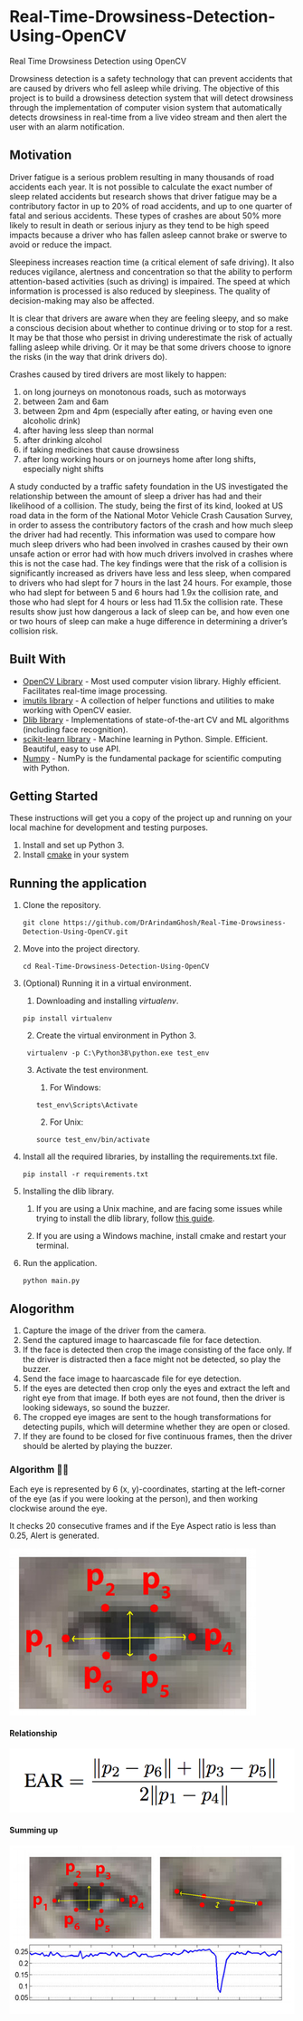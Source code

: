 # Real-Time-Drowsiness-Detection-Using-OpenCV
Real Time Drowsiness Detection using OpenCV

Drowsiness detection is a safety technology that can prevent accidents that are caused by drivers who fell asleep while driving. The objective of this project is to build a drowsiness detection system that will detect drowsiness through the implementation of computer vision system that automatically detects drowsiness in real-time from a live video stream and then alert the user with an alarm notification.


## Motivation
Driver fatigue is a serious problem resulting in many thousands of road accidents each year. It is not possible to calculate the exact number of sleep related accidents but research shows that driver fatigue may be a contributory factor in up to 20% of road accidents, and up to one quarter of fatal and serious accidents. These types of crashes are about 50% more likely to result in death or serious injury as they tend to be high speed impacts because a driver who has fallen asleep cannot brake or swerve to avoid or reduce the impact.

Sleepiness increases reaction time (a critical element of safe driving). It also reduces vigilance, alertness and concentration so that the ability to perform attention-based activities (such as driving) is impaired. The speed at which information is processed is also reduced by sleepiness. The quality of decision-making may also be affected.

It is clear that drivers are aware when they are feeling sleepy, and so make a conscious decision about whether to continue driving or to stop for a rest. It may be that those who persist in driving underestimate the risk of actually falling asleep while driving. Or it may be that some drivers choose to ignore the risks (in the way that drink drivers do).

Crashes caused by tired drivers are most likely to happen:
1. on long journeys on monotonous roads, such as motorways
2. between 2am and 6am
3. between 2pm and 4pm (especially after eating, or having even one alcoholic drink)
4. after having less sleep than normal
5. after drinking alcohol
6. if taking medicines that cause drowsiness
7. after long working hours or on journeys home after long shifts, especially night shifts

A study conducted by a traffic safety foundation in the US investigated the relationship between the amount of sleep a driver has had and their likelihood of a collision. The study, being the first of its kind, looked at US road data in the form of the National Motor Vehicle Crash Causation Survey, in order to assess the contributory factors of the crash and how much sleep the driver had had recently. This information was used to compare how much sleep drivers who had been involved in crashes caused by their own unsafe action or error had with how much drivers involved in crashes where this is not the case had. The key findings were that the risk of a collision is significantly increased as drivers have less and less sleep, when compared to drivers who had slept for 7 hours in the last 24 hours. For example, those who had slept for between 5 and 6 hours had 1.9x the collision rate, and those who had slept for 4 hours or less had 11.5x the collision rate. These results show just how dangerous a lack of sleep can be, and how even one or two hours of sleep can make a huge difference in determining a driver’s collision risk.

## Built With

* [OpenCV Library](https://opencv.org/) - Most used computer vision library. Highly efficient. Facilitates real-time image processing.
* [imutils library](https://github.com/jrosebr1/imutils) -  A collection of helper functions and utilities to make working with OpenCV easier.
* [Dlib library](http://dlib.net/) - Implementations of state-of-the-art CV and ML algorithms (including face recognition).
* [scikit-learn library](https://scikit-learn.org/stable/) - Machine learning in Python. Simple. Efficient. Beautiful, easy to use API.
* [Numpy](http://www.numpy.org/) - NumPy is the fundamental package for scientific computing with Python. 


## Getting Started

These instructions will get you a copy of the project up and running on your local machine for development and testing purposes.

1. Install and set up Python 3.
1. Install [cmake](https://github.com/Kitware/CMake/releases/download/v3.13.3/cmake-3.13.3-win64-x64.zip) in your system

## Running the application

1. Clone the repository. 

    ```
    git clone https://github.com/DrArindamGhosh/Real-Time-Drowsiness-Detection-Using-OpenCV.git
    ```
    
1. Move into the project directory. 

    ```
    cd Real-Time-Drowsiness-Detection-Using-OpenCV
    ```
 
1. (Optional) Running it in a virtual environment. 

   1. Downloading and installing _virtualenv_. 
   ```
   pip install virtualenv
   ```
   
   2. Create the virtual environment in Python 3.
   
   ```
    virtualenv -p C:\Python38\python.exe test_env
   ```    
   
   3. Activate the test environment.     
   
        1. For Windows:
        ```
        test_env\Scripts\Activate
        ```        
        
        2. For Unix:
        ```
        source test_env/bin/activate
        ```    

1. Install all the required libraries, by installing the requirements.txt file.

    ```
    pip install -r requirements.txt
    ```
    
1. Installing the dlib library.
     
    1. If you are using a Unix machine, and are facing some issues while trying to install the dlib library, follow [this guide](https://gist.github.com/ageitgey/629d75c1baac34dfa5ca2a1928a7aeaf).  
    
    1. If you are using a Windows machine, install cmake and restart your terminal. 
    
1. Run the application.

    ```
    python main.py
    ```

## Alogorithm

1. Capture the image of the driver from the camera.
2. Send the captured image to haarcascade file for face detection.
3. If the face is detected then crop the image consisting of the face only. If the driver is distracted then a face might not be detected, so play the buzzer.
4. Send the face image to haarcascade file for eye detection.
5. If the eyes are detected then crop only the eyes and extract the left and right eye from that image. If both eyes are not found, then the driver is looking sideways, so sound the buzzer.
6. The cropped eye images are sent to the hough transformations for detecting pupils, which will determine whether they are open or closed.
7. If they are found to be closed for five continuous frames, then the driver should be alerted by playing the buzzer.

### Algorithm 👨‍🔬

Each eye is represented by 6 (x, y)-coordinates, starting at the left-corner of the eye (as if you were looking at the person), and then working clockwise around the eye.

It checks 20 consecutive frames and if the Eye Aspect ratio is less than 0.25, Alert is generated.

<img src="https://github.com/DrArindamGhosh/Real-Time-Drowsiness-Detection-Using-OpenCV/blob/64ea446bae8d23b94330eb484693f4efef8b1c1e/eye1.jpeg">


#### Relationship

<img src="https://github.com/DrArindamGhosh/Real-Time-Drowsiness-Detection-Using-OpenCV/blob/64ea446bae8d23b94330eb484693f4efef8b1c1e/eye2.png">

#### Summing up

<img src="https://github.com/DrArindamGhosh/Real-Time-Drowsiness-Detection-Using-OpenCV/blob/64ea446bae8d23b94330eb484693f4efef8b1c1e/eye3.jpeg">
